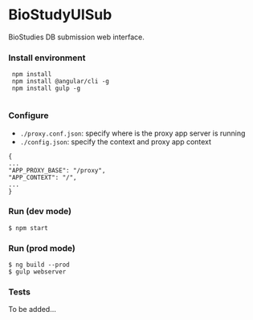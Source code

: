 # BioStudyUISub #

BioStudies DB submission web interface.

### Install environment ###
```
 npm install
 npm install @angular/cli -g
 npm install gulp -g
 
```

### Configure ###
* `./proxy.conf.json`: specify where is the proxy app server is running
* `./config.json`: specify the context and proxy app context

```
{
...
"APP_PROXY_BASE": "/proxy",
"APP_CONTEXT": "/",
...
}
```

### Run (dev mode) ###
```
$ npm start
```

### Run (prod mode) ###
```
$ ng build --prod
$ gulp webserver
```

### Tests ###
To be added...
